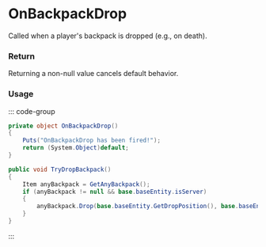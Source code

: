 # OnBackpackDrop
<Badge type="info" text="Item"/><Badge type="danger" text="Carbon Compatible"/><Badge type="warning" text="Oxide Compatible"/>
Called when a player's backpack is dropped (e.g., on death).

### Return
Returning a non-null value cancels default behavior.

### Usage
::: code-group
```csharp [Example]
private object OnBackpackDrop()
{
	Puts("OnBackpackDrop has been fired!");
	return (System.Object)default;
}
```
```csharp [Source — Assembly-CSharp @ PlayerInventory]
public void TryDropBackpack()
{
	Item anyBackpack = GetAnyBackpack();
	if (anyBackpack != null && base.baseEntity.isServer)
	{
		anyBackpack.Drop(base.baseEntity.GetDropPosition(), base.baseEntity.GetDropVelocity());
	}
}

```
:::
